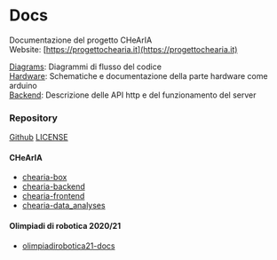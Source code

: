 # Docs

Documentazione del progetto CHeArIA\
Website: [https://progettochearia.it](https://progettochearia.it)



[Diagrams](diagrams): Diagrammi di flusso del codice \
[Hardware](hardware): Schematiche e documentazione della parte hardware come arduino  \
[Backend](backend): Descrizione delle API http e del funzionamento del server 

### Repository
[Github](https://github.com/liceocremona/chearia)
[LICENSE](LICENSE)
#### CHeArIA
- [chearia-box](https://github.com/liceocremona/chearia-box)
- [chearia-backend](https://github.com/liceocremona/chearia-backend)
- [chearia-frontend](https://github.com/liceocremona/chearia-frontend)
- [chearia-data_analyses](https://github.com/liceocremona/chearia-data_analyses)
#### Olimpiadi di robotica 2020/21
- [olimpiadirobotica21-docs](https://github.com/liceocremona/olimpiadirobotica21-docs)
